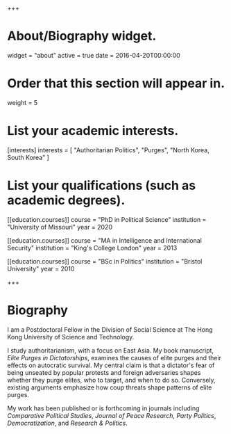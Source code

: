 +++
# About/Biography widget.
widget = "about"
active = true
date = 2016-04-20T00:00:00

# Order that this section will appear in.
weight = 5

# List your academic interests.
[interests]
  interests = [
    "Authoritarian Politics",
    "Purges",
    "North Korea, South Korea"
  ]

# List your qualifications (such as academic degrees).
[[education.courses]]
  course = "PhD in Political Science"
  institution = "University of Missouri"
  year = 2020

[[education.courses]]
  course = "MA in Intelligence and International Security"
  institution = "King's College London"
  year = 2013

[[education.courses]]
  course = "BSc in Politics"
  institution = "Bristol University"
  year = 2010
 
+++

# Biography

I am a Postdoctoral Fellow in the Division of Social Science at The Hong Kong University of Science and Technology.

I study authoritarianism, with a focus on East Asia. My book manuscript, *Elite Purges in Dictatorships*, examines the causes of elite purges and their effects on autocratic survival. My central claim is that a dictator's fear of being unseated by popular protests and foreign adversaries shapes whether they purge elites, who to target, and when to do so. Conversely, existing arguments emphasize how coup threats shape patterns of elite purges.

My work has been published or is forthcoming in journals including *Comparative Political Studies*, *Journal of Peace Research*, *Party Politics*, *Democratization*, and *Research & Politics*. 

